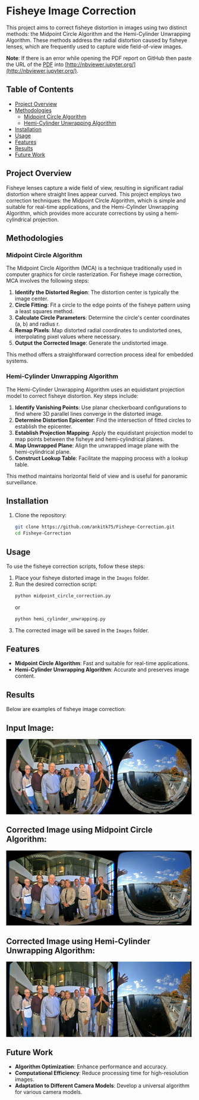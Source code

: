 # **Fisheye Image Correction**

This project aims to correct fisheye distortion in images using two distinct methods: the Midpoint Circle Algorithm and the Hemi-Cylinder Unwrapping Algorithm. These methods address the radial distortion caused by fisheye lenses, which are frequently used to capture wide field-of-view images.

**Note**: If there is an error while opening the PDF report on GitHub then paste the URL of the [PDF](https://github.com/ankitk75/Fisheye-Correction/blob/main/CV_Project_Report.pdf) into [http://nbviewer.jupyter.org/](http://nbviewer.jupyter.org/).

Table of Contents
-----------------

*   [Project Overview](#project-overview)
*   [Methodologies](#methodologies)
    *   [Midpoint Circle Algorithm](#midpoint-circle-algorithm)
    *   [Hemi-Cylinder Unwrapping Algorithm](#hemi-cylinder-unwrapping-algorithm)
*   [Installation](#installation)
*   [Usage](#usage)
*   [Features](#features)
*   [Results](#results)
*   [Future Work](#future-work)

Project Overview
----------------

Fisheye lenses capture a wide field of view, resulting in significant radial distortion where straight lines appear curved. This project employs two correction techniques: the Midpoint Circle Algorithm, which is simple and suitable for real-time applications, and the Hemi-Cylinder Unwrapping Algorithm, which provides more accurate corrections by using a hemi-cylindrical projection.

Methodologies
-------------

### Midpoint Circle Algorithm

The Midpoint Circle Algorithm (MCA) is a technique traditionally used in computer graphics for circle rasterization. For fisheye image correction, MCA involves the following steps:

1.  **Identify the Distorted Region**: The distortion center is typically the image center.
2.  **Circle Fitting**: Fit a circle to the edge points of the fisheye pattern using a least squares method.
3.  **Calculate Circle Parameters**: Determine the circle's center coordinates (a, b) and radius r.
4.  **Remap Pixels**: Map distorted radial coordinates to undistorted ones, interpolating pixel values where necessary.
5.  **Output the Corrected Image**: Generate the undistorted image.

This method offers a straightforward correction process ideal for embedded systems.

### Hemi-Cylinder Unwrapping Algorithm

The Hemi-Cylinder Unwrapping Algorithm uses an equidistant projection model to correct fisheye distortion. Key steps include:

1.  **Identify Vanishing Points**: Use planar checkerboard configurations to find where 3D parallel lines converge in the distorted image.
2.  **Determine Distortion Epicenter**: Find the intersection of fitted circles to establish the epicenter.
3.  **Establish Projection Mapping**: Apply the equidistant projection model to map points between the fisheye and hemi-cylindrical planes.
4.  **Map Unwrapped Plane**: Align the unwrapped image plane with the hemi-cylindrical plane.
5.  **Construct Lookup Table**: Facilitate the mapping process with a lookup table.

This method maintains horizontal field of view and is useful for panoramic surveillance.

Installation
------------

1.  Clone the repository:
    ```bash
    git clone https://github.com/ankitk75/Fisheye-Correction.git
    cd Fisheye-Correction
    ```

Usage
-----

To use the fisheye correction scripts, follow these steps:

1.  Place your fisheye distorted image in the `Images` folder.
2.  Run the desired correction script:
    ```bash
    python midpoint_circle_correction.py
    ```
    or
    ```bash
    python hemi_cylinder_unwrapping.py
    ```
3.  The corrected image will be saved in the `Images` folder.

Features
--------

*   **Midpoint Circle Algorithm**: Fast and suitable for real-time applications.
*   **Hemi-Cylinder Unwrapping Algorithm**: Accurate and preserves image content.

Results
-------

Below are examples of fisheye image correction:

## Input Image:

<div style="display: flex;">
  <img src="https://github.com/ankitk75/Fisheye-Correction/blob/main/Images/fe1.jpg" width="59%" />
  <img src="https://github.com/ankitk75/Fisheye-Correction/blob/main/Images/fe2.jpg" width="40%" />
</div>

## Corrected Image using Midpoint Circle Algorithm:

<div style="display: flex;">
  <img src="https://github.com/ankitk75/Fisheye-Correction/blob/main/Images/fe1_output_midpoint.jpg" width="59%" />
  <img src="https://github.com/ankitk75/Fisheye-Correction/blob/main/Images/fe2_output_midpoint.jpg" width="40%" />
</div>

## Corrected Image using Hemi-Cylinder Unwrapping Algorithm:

<div style="display: flex;">
  <img src="https://github.com/ankitk75/Fisheye-Correction/blob/main/Images/fe1_output_hemi_cylinder.jpg" width="59%" />
  <img src="https://github.com/ankitk75/Fisheye-Correction/blob/main/Images/fe2_output_hemi_cylinder.jpg" width="40%" />
</div>


Future Work
-----------

*   **Algorithm Optimization**: Enhance performance and accuracy.
*   **Computational Efficiency**: Reduce processing time for high-resolution images.
*   **Adaptation to Different Camera Models**: Develop a universal algorithm for various camera models.
